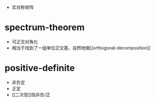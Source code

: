 - 实对称矩阵
# spectrum-theorem
- 可正交对角化
- 相当于找到了一组单位正交基，自然地做[[orthogonal-decomposition]]
# positive-definite
- 非负定
- 正定
- [[二次型]]恒非负/正